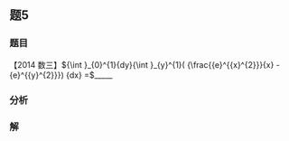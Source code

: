## 题5
### 题目
【2014 数三】${\int }_{0}^{1}{dy}{\int }_{y}^{1}( {\frac{{e}^{{x}^{2}}}{x} - {e}^{{y}^{2}}}) {dx} =$_____
### 分析

### 解